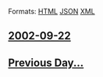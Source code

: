 
Formats: [HTML](2002/09/22/index.html)  [JSON](2002/09/22/index.json)  [XML](2002/09/22/index.xml)  

## [2002-09-22](/news/2002/09/22/index.md)

## [Previous Day...](/news/2002/09/21/index.md)


